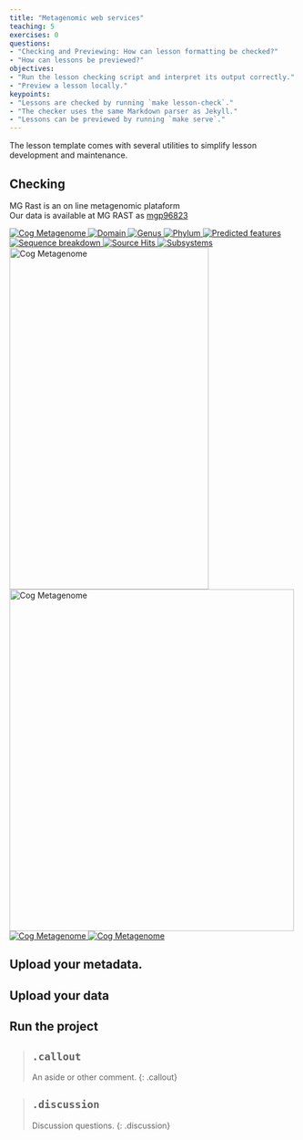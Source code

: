 ```yaml
---
title: "Metagenomic web services"
teaching: 5
exercises: 0
questions:
- "Checking and Previewing: How can lesson formatting be checked?"
- "How can lessons be previewed?"
objectives:
- "Run the lesson checking script and interpret its output correctly."
- "Preview a lesson locally."
keypoints:
- "Lessons are checked by running `make lesson-check`."
- "The checker uses the same Markdown parser as Jekyll."
- "Lessons can be previewed by running `make serve`."
---
```


The lesson template comes with several utilities to simplify lesson development and maintenance.

## Checking
 MG Rast is an on line metagenomic plataform   
 Our data is available at MG RAST as [mgp96823](https://www.mg-rast.org/mgmain.html?mgpage=project&project=mgp96823)
 
 <a href="{{ page.root }}/fig/md-02-mgm4913055.3_cog.png">
  <img src="{{ page.root }}/fig/md-02-mgm4913055.3_cog.png" alt="Cog Metagenome" />
</a>

<a href="{{ page.root }}/fig/md-02-mgm4913055.3_domain.png">
  <img src="{{ page.root }}/fig/md-02-mgm4913055.3_domain.png" alt="Domain" />
</a>

 
 <a href="{{ page.root }}/fig/md-02-mgm4913055.3_genus.png">
  <img src="{{ page.root }}/fig/md-02-mgm4913055.3_genus.png" alt="Genus" />
</a>

<a href="{{ page.root }}/fig/md-02-mgm4913055.3_phylum.png">
  <img src="{{ page.root }}/fig/md-02-mgm4913055.3_phylum.png" alt="Phylum" />
</a>

 
 <a href="{{ page.root }}/fig/md-02-mgm4913055.3_predicted_features.png">
  <img src="{{ page.root }}/fig/md-02-mgm4913055.3_predicted_features.png" alt="Predicted features" />
</a>

<a href="{{ page.root }}/fig/md-02-mgm4913055.3_sequence_breakdown.png">
  <img src="{{ page.root }}/fig/md-02-mgm4913055.3_sequence_breakdown.png" alt="Sequence breakdown" />
</a>

<a href="{{ page.root }}/fig/md-02-mgm4913055.3_source_hits_distribution.png">
  <img src="{{ page.root }}/fig/md-02-mgm4913055.3_source_hits_distribution.png" alt="Source Hits" />
</a>

<a href="{{ page.root }}/fig/md-02-mgm4913055.3_subsystems.png">
  <img src="{{ page.root }}/fig/md-02-mgm4913055.3_subsystems.png" alt="Subsystems" />
</a>

<a href="{{ page.root }}/fig/Binning(47).png">
  <img src="{{ page.root }}/fig/Binning(47).png" width="350" height="600" alt="Cog Metagenome" />
</a>

<a href="{{ page.root }}/fig/EnsambladoFinal.png">
  <img src="{{ page.root }}/fig/EnsambladoFinal.png" width="500" height="600" alt="Cog Metagenome" />
</a>

<a href="{{ page.root }}/fig/metagenomic workflow.png">
  <img src="{{ page.root }}/fig/metagenomic workflow.png" alt="Cog Metagenome" />
</a>

<a href="{{ page.root }}/fig/sesgos.png">
  <img src="{{ page.root }}/fig/sesgos.png" alt="Cog Metagenome" />
</a>


 ## Upload  your metadata.  
 ## Upload your data  
 ## Run the project  
 > ## `.callout`
>
> An aside or other comment.
{: .callout}

> ## `.discussion`
>
> Discussion questions.
{: .discussion}

